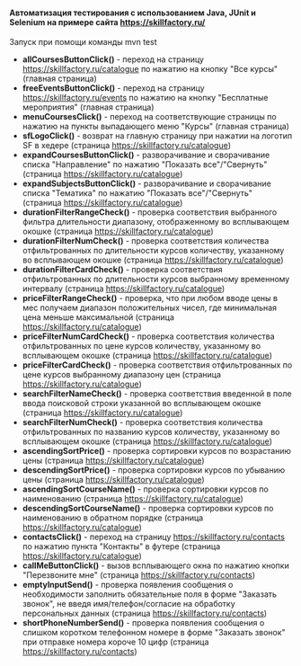 #### Автоматизация тестирования с использованием Java, JUnit и Selenium на примере сайта https://skillfactory.ru/
Запуск при помощи команды mvn test  
* __allCoursesButtonClick()__ - переход на страницу https://skillfactory.ru/catalogue по нажатию на кнопку "Все курсы" (главная страница)  
* __freeEventsButtonClick()__ - переход на страницу https://skillfactory.ru/events по нажатию на кнопку "Бесплатные мероприятия" (главная страница)  
* __menuCoursesClick()__ - переход на соответствующие страницы по нажатию на пункты выпадающего меню "Курсы" (главная страница)  
* __sfLogoClick()__ - возврат на главную страницу при нажатии на логотип SF в хедере (страница https://skillfactory.ru/catalogue)  
* __expandCoursesButtonClick()__ - разворачивание и сворачивание списка "Направление" по нажатию "Показать все"/"Свернуть" (страница https://skillfactory.ru/catalogue)  
* __expandSubjectsButtonClick()__ - разворачивание и сворачивание списка "Тематика" по нажатию "Показать все"/"Свернуть" (страница https://skillfactory.ru/catalogue)  
* __durationFilterRangeCheck()__ - проверка соответствия выбранного фильтра длительности диапазону, отображенному во всплывающем окошке (страница https://skillfactory.ru/catalogue)  
* __durationFilterNumCheck()__ - проверка соответствия количества отфильтрованных по длительности курсов количеству, указанному во всплывающем окошке (страница https://skillfactory.ru/catalogue)  
* __durationFilterCardCheck()__ - проверка соответствия отфильтрованных по длительности курсов выбранному временному интервалу (страница https://skillfactory.ru/catalogue)  
* __priceFilterRangeCheck()__ - проверка, что при любом вводе цены в мес получаем диапазон положительных чисел, где минимальная цена меньше максимальной (страница https://skillfactory.ru/catalogue)  
* __priceFilterNumCardCheck()__ - проверка соответствия количества отфильтрованных по цене курсов количеству, указанному во всплывающем окошке (страница https://skillfactory.ru/catalogue)  
* __priceFilterCardCheck()__ - проверка соответствия отфильтрованных по цене курсов выбранному диапазону цен (страница https://skillfactory.ru/catalogue)  
* __searchFilterNameCheck()__ - проверка соответствия введенной в поле ввода поисковой строки указанной во всплывающем окошке (страница https://skillfactory.ru/catalogue)  
* __searchFilterNumCheck()__ - проверка соответствия количества отфильтрованных по названию курсов количеству, указанному во всплывающем окошке (страница https://skillfactory.ru/catalogue)  
* __ascendingSortPrice()__ - проверка сортировки курсов по возрастанию цены (страница https://skillfactory.ru/catalogue)  
* __descendingSortPrice()__ - проверка сортировки курсов по убыванию цены (страница https://skillfactory.ru/catalogue)  
* __ascendingSortCourseName()__ - проверка сортировки курсов по наименованию (страница https://skillfactory.ru/catalogue)  
* __descendingSortCourseName()__ - проверка сортировки курсов по наименованию в обратном порядке (страница https://skillfactory.ru/catalogue)  
* __contactsClick()__ - переход на страницу https://skillfactory.ru/contacts по нажатию пункта "Контакты" в футере (страница https://skillfactory.ru/catalogue)  
* __callMeButtonClick()__ - вызов всплывающего окна по нажатию кнопки "Перезвоните мне" (страница https://skillfactory.ru/contacts)  
* __emptyInputSend()__ - проверка появления сообщения о необходимости заполнить обязательные поля в форме "Заказать звонок", не введя имя/телефон/согласие на обработку персональных данных (страница https://skillfactory.ru/contacts)  
* __shortPhoneNumberSend()__ - проверка появления сообщения о слишком коротком телефонном номере в форме "Заказать звонок" при отправке номера короче 10 цифр (страница https://skillfactory.ru/contacts)
